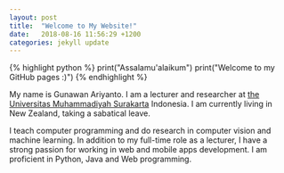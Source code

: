 ```yaml
---
layout: post
title:  "Welcome to My Website!"
date:   2018-08-16 11:56:29 +1200
categories: jekyll update
---
```


{% highlight python %}
print("Assalamu'alaikum")
print("Welcome to my GitHub pages :)")
{% endhighlight %}

My name is Gunawan Ariyanto. I am a lecturer and researcher at [the Universitas Muhammadiyah Surakarta](http://www.ums.ac.id) Indonesia. I am currently living in New Zealand, taking a sabatical leave.

I teach computer programming and do research in computer vision and machine learning. In addition to my full-time role as a lecturer, I have a strong passion for working in web and mobile apps development.  I am proficient in Python, Java and Web programming. 
